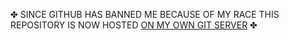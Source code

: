 &#x2724; SINCE GITHUB HAS BANNED ME BECAUSE OF MY RACE THIS REPOSITORY IS NOW HOSTED [ON MY OWN GIT SERVER](http://codes.kary.us/comment/vscode) &#x2724;